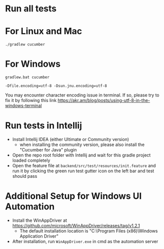# Run all tests

# For Linux and Mac

```shell
./gradlew cucumber
```

# For Windows

```shell
gradlew.bat cucumber
```

```Chinese scenario support
-Dfile.encoding=utf-8 -Dsun.jnu.encoding=utf-8
```

You may encounter character encoding issue in terminal. If so, please try to fix it by following this
link https://akr.am/blog/posts/using-utf-8-in-the-windows-terminal

# Run tests in Intellij

* Install Intellij IDEA (either Ultimate or Community version)
    * when installing the community version, please also install the "Cucumber for Java" plugin
* Open the repo root folder with Intellij and wait for this gradle project loaded completely
* Open the feature file at `backend/src/test/resources/init.feature` and run it by clicking the green run test gutter
  icon on the left bar and test should pass

# Additional Setup for Windows UI Automation

* Install the WinAppDriver at https://github.com/microsoft/WinAppDriver/releases/tag/v1.2.1
    * The default installation location is "C:\Program Files (x86)\Windows Application Driver"
* After installation, run `WinAppDriver.exe` in cmd as the automation server